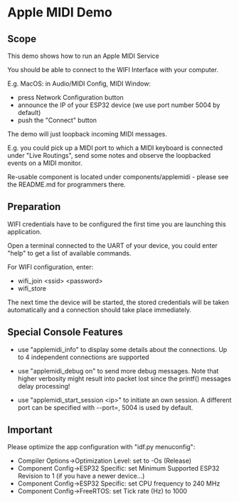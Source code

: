 # Apple MIDI Demo

## Scope

This demo shows how to run an Apple MIDI Service

You should be able to connect to the WIFI Interface with your computer.

E.g. MacOS: in Audio/MIDI Config, MIDI Window:
  * press Network Configuration button
  * announce the IP of your ESP32 device (we use port number 5004 by default)
  * push the "Connect" button
  
The demo will just loopback incoming MIDI messages.

E.g. you could pick up a MIDI port to which a MIDI keyboard is connected under "Live Routings", send some notes
and observe the loopbacked events on a MIDI monitor.

Re-usable component is located under components/applemidi - please see the README.md for programmers there.


## Preparation

WIFI credentials have to be configured the first time you are launching this application.

Open a terminal connected to the UART of your device, you could enter "help" to get a list of available commands.

For WIFI configuration, enter:
  * wifi_join &lt;ssid&gt; &lt;password&gt;
  * wifi_store
  
The next time the device will be started, the stored credentials will be taken automatically and a connection
should take place immediately.


## Special Console Features

  * use "applemidi_info" to display some details about the connections.
    Up to 4 independent connections are supported
    
  * use "applemidi_debug on" to send more debug messages.
    Note that higher verbosity might result into packet lost since the printf() messages delay processing!
    
  * use "applemidi_start_session &lt;ip&gt;" to initiate an own session.
    A different port can be specified with --port=<port>, 5004 is used by default. 
  

## Important

Please optimize the app configuration with "idf.py menuconfig":

* Compiler Options->Optimization Level: set to -Os (Release)
* Component Config->ESP32 Specific: set Minimum Supported ESP32 Revision to 1 (if you have a newer device...)
* Component Config->ESP32 Specific: set CPU frequency to 240 MHz
* Component Config->FreeRTOS: set Tick rate (Hz) to 1000

